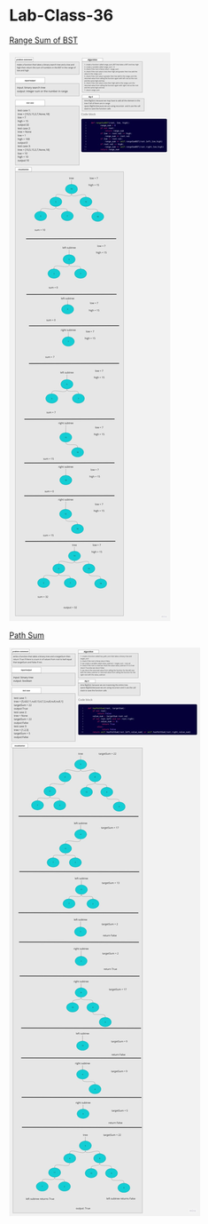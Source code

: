 # Lab-Class-36

[Range Sum of BST](https://leetcode.com/problems/range-sum-of-bst/)

![Tux, the Linux mascot](./images/whiteboard1.jpg)

[Path Sum](https://leetcode.com/problems/path-sum/description/)

![Tux, the Linux mascot](./images/whiteboard2.jpg)